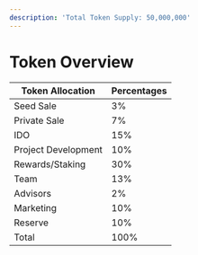 ```yaml
---
description: 'Total Token Supply: 50,000,000'
---
```


# Token Overview

| Token Allocation    | Percentages |
| ------------------- | ----------- |
| Seed Sale           | 3%          |
| Private Sale        | 7%          |
| IDO                 | 15%         |
| Project Development | 10%         |
| Rewards/Staking     | 30%         |
| Team                | 13%         |
| Advisors            | 2%          |
| Marketing           | 10%         |
| Reserve             | 10%         |
| Total               | 100%        |
